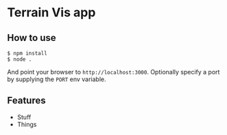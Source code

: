 
# Terrain Vis app

## How to use

```
$ npm install
$ node .
```

And point your browser to `http://localhost:3000`. Optionally specify
a port by supplying the `PORT` env variable.

## Features

- Stuff
- Things
